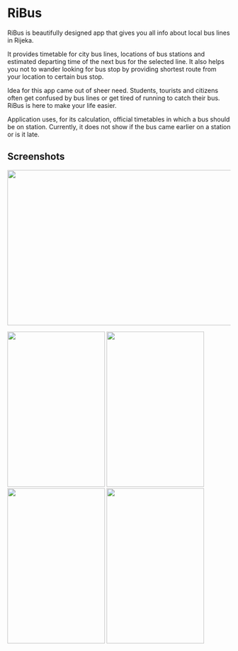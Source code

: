 # RiBus

RiBus is beautifully designed app that gives you all info about local bus lines in Rijeka.
 
It provides timetable for city bus lines, locations of bus stations and estimated departing time of the next bus for the selected line. It also helps you not to wander looking for bus stop by providing shortest route from your location to certain bus stop.
 
Idea for this app came out of sheer need. Students, tourists and citizens often get confused by bus lines or get tired of running to catch their bus. RiBus is here to make your life easier.

Application uses, for its calculation, official timetables in which a bus should be on station. Currently, it does not show if the bus came earlier on a station or is it late.

## Screenshots

<p align="center"><img src="https://github.com/marioloncar/RiBus-Android/blob/master/screenshots/home.png" width="520" height="350"></p>
<img src="https://github.com/marioloncar/RiBus-Android/blob/master/screenshots/maps.png" width="220" height="350">
<img src="https://github.com/marioloncar/RiBus-Android/blob/master/screenshots/stations.png" width="220" height="350">
<img src="https://github.com/marioloncar/RiBus-Android/blob/master/screenshots/time_calculation.png" width="220" height="350">
<img src="https://github.com/marioloncar/RiBus-Android/blob/master/screenshots/timetable.png" width="220" height="350">
